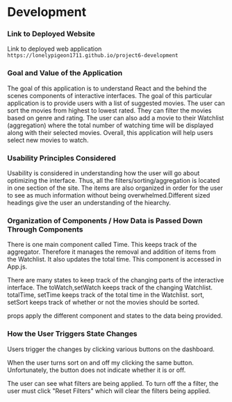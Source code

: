 # Development

### Link to Deployed Website
Link to deployed web application `https://lonelypigeon1711.github.io/project6-development`

### Goal and Value of the Application
The goal of this application is to understand React and the behind the scenes components of interactive interfaces. The goal of this particular application is to provide users with a list of suggested movies. The user can sort the movies from highest to lowest rated. They can filter the movies based on genre and rating. The user can also add a movie to their Watchlist (aggregation) where the total number of watching time will be displayed along with their selected movies. Overall, this application will help users select new movies to watch. 

### Usability Principles Considered

Usability is considered in understanding how the user will go about optimizing the interface. Thus, all the filters/sorting/aggregation is located in one section of the site. The items are also organized in order for the user to see as much information without being overwhelmed.Different sized headings give the user an understanding of the hiearchy.   

### Organization of Components / How Data is Passed Down Through Components

There is one main component called Time. This keeps track of the aggregator. Therefore it manages the removal and addition of items from the Watchlist. It also updates the total time. This component is accessed in App.js. 

There are many states to keep track of the changing parts of the interactive interface. 
The toWatch,setWatch keeps track of the changing Watchlist. 
totalTime, setTime keeps track of the total time in the Watchlist. 
sort, setSort keeps track of whether or not the movies should be sorted. 

props apply the different component and states to the data being provided. 


### How the User Triggers State Changes

Users trigger the changes by clicking various buttons on the dashboard. 

When the user turns sort on and off my clicking the same button. Unfortunately, the button does not indicate whether it is or off. 

The user can see what filters are being applied. To turn off the a filter, the user must click "Reset Filters" which will clear the filters being applied. 

